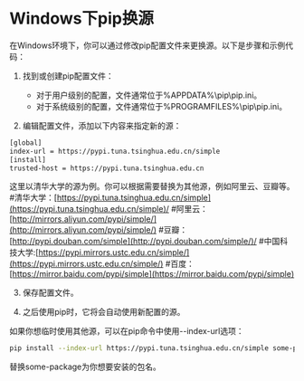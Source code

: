 # Windows下pip换源



在Windows环境下，你可以通过修改pip配置文件来更换源。以下是步骤和示例代码：

1. 找到或创建pip配置文件：
   - 对于用户级别的配置，文件通常位于%APPDATA%\pip\pip.ini。
   - 对于系统级别的配置，文件通常位于%PROGRAMFILES%\pip\pip.ini。

2. 编辑配置文件，添加以下内容来指定新的源：
```bash
[global]
index-url = https://pypi.tuna.tsinghua.edu.cn/simple
[install]
trusted-host = https://pypi.tuna.tsinghua.edu.cn
```
这里以清华大学的源为例。你可以根据需要替换为其他源，例如阿里云、豆瓣等。
#清华大学：[https://pypi.tuna.tsinghua.edu.cn/simple](https://pypi.tuna.tsinghua.edu.cn/simple)/
#阿里云：[http://mirrors.aliyun.com/pypi/simple/](http://mirrors.aliyun.com/pypi/simple/)
#豆瓣：[http://pypi.douban.com/simple](http://pypi.douban.com/simple/)/
#中国科技大学:[https://pypi.mirrors.ustc.edu.cn/simple/](https://pypi.mirrors.ustc.edu.cn/simple/)
#百度：[https://mirror.baidu.com/pypi/simple](https://mirror.baidu.com/pypi/simple)

3. 保存配置文件。

4. 之后使用pip时，它将会自动使用新配置的源。

如果你想临时使用其他源，可以在pip命令中使用--index-url选项：
```bash
pip install --index-url https://pypi.tuna.tsinghua.edu.cn/simple some-package
```
替换some-package为你想要安装的包名。

